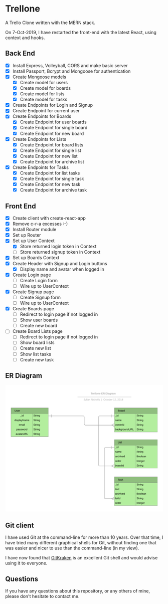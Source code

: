 # Trellone

A Trello Clone written with the MERN stack.

On 7-Oct-2019, I have restarted the front-end with the latest React,
using context and hooks.

## Back End

* [x] Install Express, Volleyball, CORS and make basic server
* [x] Install Passport, Bcrypt and Mongoose for authentication
* [x] Create Mongoose models
  * [x] Create model for users
  * [x] Create model for boards
  * [x] Create model for lists
  * [x] Create model for tasks
* [x] Create Endpoints for Login and Signup
* [x] Create Endpoint for current user
* [x] Create Endpoints for Boards
  * [x] Create Endpoint for user boards
  * [x] Create Endpoint for single board
  * [x] Create Endpoint for new board
* [x] Create Endpoints for Lists
  * [x] Create Endpoint for board lists
  * [x] Create Endpoint for single list
  * [x] Create Endpoint for new list
  * [x] Create Endpoint for archive list
* [x] Create Endpoints for Tasks
  * [x] Create Endpoint for list tasks
  * [x] Create Endpoint for single task
  * [x] Create Endpoint for new task
  * [x] Create Endpoint for archive task

## Front End

* [x] Create client with create-react-app
* [x] Remove c-r-a excesses :-)
* [x] Install Router module
* [x] Set up Router
* [x] Set up User Context
  * [x] Store returned login token in Context
  * [ ] Store returned signup token in Context
* [x] Set up Boards Context
* [x] Create Header with Signup and Login buttons
  * [x] Display name and avatar when logged in
* [x] Create Login page
  * [ ] Create Login form
  * [ ] Wire up to UserContext
* [x] Create Signup page
  * [ ] Create Signup form
  * [ ] Wire up to UserContext
* [x] Create Boards page
  * [ ] Redirect to login page if not logged in
  * [ ] Show user boards
  * [ ] Create new board
* [ ] Create Board Lists page
  * [ ] Redirect to login page if not logged in
  * [ ] Show board lists
  * [ ] Create new list
  * [ ] Show list tasks
  * [ ] Create new task

## ER Diagram

  ![ER Diagram](Trellone-ER-Diagram.png)

## Git client

I have used Git at the command-line for more than 10 years.
Over that time, I have tried many different graphical shells for Git,
without finding one that was easier and nicer to use than the command-line
(in my view).

I have now found that [GitKraken](https://www.gitkraken.com) is an excellent
Git shell and would advise using it to everyone.

## Questions

If you have any questions about this repository, or any others of mine, please
don't hesitate to contact me.
